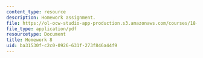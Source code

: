 ```yaml
---
content_type: resource
description: Homework assignment.
file: https://ol-ocw-studio-app-production.s3.amazonaws.com/courses/18-950-differential-geometry-fall-2008/ba31530fc2c00926631f273f846a44f9_homework8.pdf
file_type: application/pdf
resourcetype: Document
title: Homework 8
uid: ba31530f-c2c0-0926-631f-273f846a44f9
---
```

